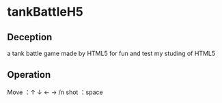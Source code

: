 # tankBattleH5

## Deception
a tank battle game made by HTML5 for fun and test my studing of HTML5

## Operation
Move ：↑ ↓ ← → /n
shot ：space
